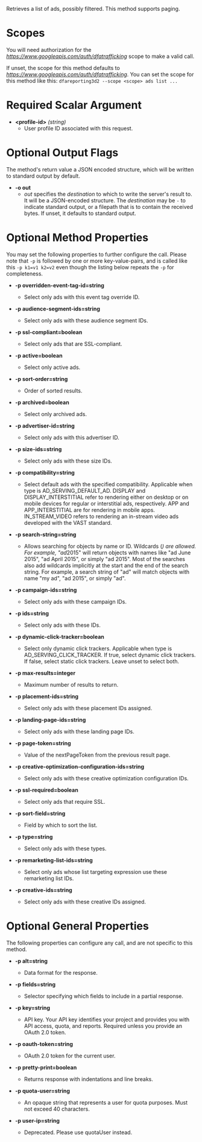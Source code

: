 Retrieves a list of ads, possibly filtered. This method supports paging.
# Scopes

You will need authorization for the *https://www.googleapis.com/auth/dfatrafficking* scope to make a valid call.

If unset, the scope for this method defaults to *https://www.googleapis.com/auth/dfatrafficking*.
You can set the scope for this method like this: `dfareporting3d2 --scope <scope> ads list ...`
# Required Scalar Argument
* **&lt;profile-id&gt;** *(string)*
    - User profile ID associated with this request.

# Optional Output Flags

The method's return value a JSON encoded structure, which will be written to standard output by default.

* **-o out**
    - *out* specifies the *destination* to which to write the server's result to.
      It will be a JSON-encoded structure.
      The *destination* may be `-` to indicate standard output, or a filepath that is to contain the received bytes.
      If unset, it defaults to standard output.
# Optional Method Properties

You may set the following properties to further configure the call. Please note that `-p` is followed by one 
or more key-value-pairs, and is called like this `-p k1=v1 k2=v2` even though the listing below repeats the
`-p` for completeness.

* **-p overridden-event-tag-id=string**
    - Select only ads with this event tag override ID.

* **-p audience-segment-ids=string**
    - Select only ads with these audience segment IDs.

* **-p ssl-compliant=boolean**
    - Select only ads that are SSL-compliant.

* **-p active=boolean**
    - Select only active ads.

* **-p sort-order=string**
    - Order of sorted results.

* **-p archived=boolean**
    - Select only archived ads.

* **-p advertiser-id=string**
    - Select only ads with this advertiser ID.

* **-p size-ids=string**
    - Select only ads with these size IDs.

* **-p compatibility=string**
    - Select default ads with the specified compatibility. Applicable when type is AD_SERVING_DEFAULT_AD. DISPLAY and DISPLAY_INTERSTITIAL refer to rendering either on desktop or on mobile devices for regular or interstitial ads, respectively. APP and APP_INTERSTITIAL are for rendering in mobile apps. IN_STREAM_VIDEO refers to rendering an in-stream video ads developed with the VAST standard.

* **-p search-string=string**
    - Allows searching for objects by name or ID. Wildcards (*) are allowed. For example, &#34;ad*2015&#34; will return objects with names like &#34;ad June 2015&#34;, &#34;ad April 2015&#34;, or simply &#34;ad 2015&#34;. Most of the searches also add wildcards implicitly at the start and the end of the search string. For example, a search string of &#34;ad&#34; will match objects with name &#34;my ad&#34;, &#34;ad 2015&#34;, or simply &#34;ad&#34;.

* **-p campaign-ids=string**
    - Select only ads with these campaign IDs.

* **-p ids=string**
    - Select only ads with these IDs.

* **-p dynamic-click-tracker=boolean**
    - Select only dynamic click trackers. Applicable when type is AD_SERVING_CLICK_TRACKER. If true, select dynamic click trackers. If false, select static click trackers. Leave unset to select both.

* **-p max-results=integer**
    - Maximum number of results to return.

* **-p placement-ids=string**
    - Select only ads with these placement IDs assigned.

* **-p landing-page-ids=string**
    - Select only ads with these landing page IDs.

* **-p page-token=string**
    - Value of the nextPageToken from the previous result page.

* **-p creative-optimization-configuration-ids=string**
    - Select only ads with these creative optimization configuration IDs.

* **-p ssl-required=boolean**
    - Select only ads that require SSL.

* **-p sort-field=string**
    - Field by which to sort the list.

* **-p type=string**
    - Select only ads with these types.

* **-p remarketing-list-ids=string**
    - Select only ads whose list targeting expression use these remarketing list IDs.

* **-p creative-ids=string**
    - Select only ads with these creative IDs assigned.

# Optional General Properties

The following properties can configure any call, and are not specific to this method.

* **-p alt=string**
    - Data format for the response.

* **-p fields=string**
    - Selector specifying which fields to include in a partial response.

* **-p key=string**
    - API key. Your API key identifies your project and provides you with API access, quota, and reports. Required unless you provide an OAuth 2.0 token.

* **-p oauth-token=string**
    - OAuth 2.0 token for the current user.

* **-p pretty-print=boolean**
    - Returns response with indentations and line breaks.

* **-p quota-user=string**
    - An opaque string that represents a user for quota purposes. Must not exceed 40 characters.

* **-p user-ip=string**
    - Deprecated. Please use quotaUser instead.
